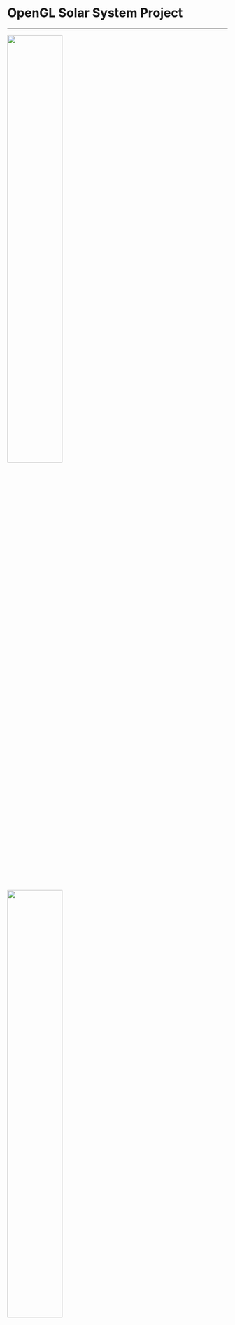 # OpenGL Solar System Project
***
<img src="OPENGL2/res/OpenGL2.gif"  width=50% height=50%>\
<img src="OPENGL2/res/Solar-System.png"  width=50% height=50%>
<img src="OPENGL2/res/Shadow.png"  width=50% height=50%>
***
## Features
* *Instance Rendering*:
   Every asteroid has world matrix as attribute of vertex 
* *Shadow Mapping*:
    Shadows are implemented with basic shadow mapping
* *Voronoi Shader*:
    The movement of plasma is realized with special sun shader and UV map displacement
* *Bloom Effect*:
    Sun has little bloom effect with HDR
* *Normal Maps*:
    Bumpiness in textures are added with normal mapping
